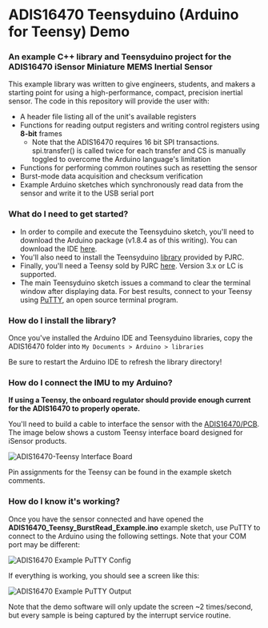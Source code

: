 # ADIS16470 Teensyduino (Arduino for Teensy) Demo
### An example C++ library and Teensyduino project for the ADIS16470 iSensor Miniature MEMS Inertial Sensor

This example library was written to give engineers, students, and makers a starting point for using a high-performance, compact, precision inertial sensor. The code in this repository will provide the user with:
- A header file listing all of the unit's available registers
- Functions for reading output registers and writing control registers using **8-bit** frames
    - Note that the ADIS16470 requires 16 bit SPI transactions. spi.transfer() is called twice for each transfer and CS is manually toggled to overcome the Arduino language's limitation 
- Functions for performing common routines such as resetting the sensor
- Burst-mode data acquisition and checksum verification
- Example Arduino sketches which synchronously read data from the sensor and write it to the USB serial port

### What do I need to get started?

- In order to compile and execute the Teensyduino sketch, you'll need to download the Arduino package (v1.8.4 as of this writing). You can download the IDE [here](https://www.arduino.cc/en/Main/Software).
- You'll also need to install the Teensyduino [library](https://www.pjrc.com/teensy/td_download.html) provided by PJRC.
- Finally, you'll need a Teensy sold by PJRC [here](https://www.pjrc.com/store/teensy32.html). Version 3.x or LC is supported.
- The main Teensyduino sketch issues a command to clear the terminal window after displaying data. For best results, connect to your Teensy using [PuTTY](http://www.chiark.greenend.org.uk/~sgtatham/putty/download.html), an open source terminal program.

### How do I install the library?

Once you've installed the Arduino IDE and Teensyduino libraries, copy the ADIS16470 folder into `My Documents > Arduino > libraries`

Be sure to restart the Arduino IDE to refresh the library directory!

### How do I connect the IMU to my Arduino?

**If using a Teensy, the onboard regulator should provide enough current for the ADIS16470 to properly operate.**

You'll need to build a cable to interface the sensor with the [ADIS16470/PCB](http://www.analog.com/en/design-center/evaluation-hardware-and-software/evaluation-boards-kits/EVAL-ADIS16470.html). The image below shows a custom Teensy interface board designed for iSensor products.

![ADIS16470-Teensy Interface Board](https://raw.githubusercontent.com/juchong/ADIS16470_Arduino_Teensy/master/docs/images/470_Breakout_Example.jpg)

Pin assignments for the Teensy can be found in the example sketch comments.

### How do I know it's working?

Once you have the sensor connected and have opened the **ADIS16470_Teensy_BurstRead_Example.ino** example sketch, use PuTTY to connect to the Arduino using the following settings. Note that your COM port may be different:

![ADIS16470 Example PuTTY Config](https://raw.githubusercontent.com/juchong/ADIS16470_Arduino_Teensy/master/docs/images/putty.PNG)

If everything is working, you should see a screen like this:

![ADIS16470 Example PuTTY Output](https://raw.githubusercontent.com/juchong/ADIS16470_Arduino_Teensy/master/docs/images/470_sample_output.PNG)

Note that the demo software will only update the screen ~2 times/second, but every sample is being captured by the interrupt service routine.
